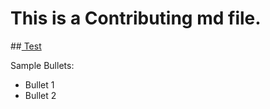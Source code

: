 <h1>This is a Contributing md file.</h1>

##<a href="goToTest"> Test <a/>

Sample Bullets:
- Bullet 1
- Bullet 2
